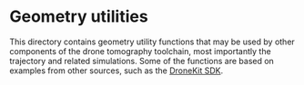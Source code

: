 # Geometry utilities

This directory contains geometry utility functions that may be used by other 
components of the drone tomography toolchain, most importantly the trajectory 
and related simulations. Some of the functions are based on examples from other 
sources, such as the [DroneKit SDK](http://python.dronekit.io/).
